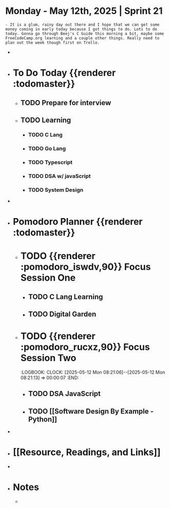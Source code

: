 # Monday - May 12th, 2025 | Sprint 21
	- It is a glum, rainy day out there and I hope that we can get some money coming in early today because I got things to do. Lots to do today. Gonna go through Beej's C Guide this morning a bit, maybe some FreeCodeCamp.org learning and a couple other things. Really need to plan out the week though first on Trello.
-
- # To Do Today {{renderer :todomaster}}
	- ## TODO Prepare for interview
	- ## TODO Learning
		- ### TODO C Lang
		- ### TODO Go Lang
		- ### TODO Typescript
		- ### TODO DSA w/ javaScript
		- ### TODO System Design
-
- # Pomodoro Planner {{renderer :todomaster}}
	- # TODO {{renderer :pomodoro_iswdv,90}} Focus Session One
		- ## TODO C Lang Learning
		- ## TODO Digital Garden
	- # TODO {{renderer :pomodoro_rucxz,90}} Focus Session Two
	  :LOGBOOK:
	  CLOCK: [2025-05-12 Mon 08:21:06]--[2025-05-12 Mon 08:21:13] =>  00:00:07
	  :END:
		- ## TODO DSA JavaScript
		- ## TODO [[Software Design By Example - Python]]
-
- # [[Resource, Readings, and Links]]
-
- # Notes
	-